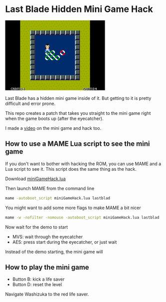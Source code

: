 # Last Blade Hidden Mini Game Hack

![screenshot](https://github.com/city41/lbmini/blob/main/screenshot.png?raw=true)

Last Blade has a hidden mini game inside of it. But getting to it is pretty difficult and error prone.

This repo creates a patch that takes you straight to the mini game right when the game boots up (after the eyecatcher).

I made a [video](https://www.youtube.com/watch?v=AdHPz36y-SU) on the mini game and hack too.

## How to use a MAME Lua script to see the mini game

If you don't want to bother with hacking the ROM, you can use MAME and a Lua script to see it. This script
does the same thing as the hack.

Download [miniGameHack.lua](https://raw.githubusercontent.com/city41/lbmini/main/src/lua/miniGameHack.lua)

Then launch MAME from the command line

```sh
mame -autoboot_script miniGameHack.lua lastblad
```

You might want to add some more flags to make MAME a bit nicer

```sh
mame -w -nofilter -nomouse -autoboot_script miniGameHack.lua lastblad
```

Now wait for the demo to start

- MVS: wait through the eyecatcher
- AES: press start during the eyecatcher, or just wait

Instead of the demo starting, the mini game will

## How to play the mini game

- Button B: kick a life saver
- Button D: reset the level

Navigate Washizuka to the red life saver.
